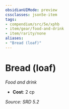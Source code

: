 ```yaml
---
obsidianUIMode: preview
cssclasses: json5e-item
tags:
- compendium/src/5e/xphb
- item/gear/food-and-drink
- item/rarity/none
aliases: 
- "Bread (loaf)"
---
```

# Bread (loaf)
*Food and drink*  

- **Cost**: 2 cp

*Source: SRD 5.2*